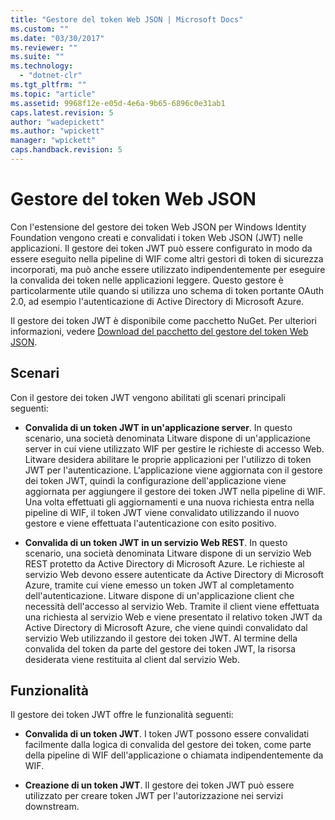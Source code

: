 ```yaml
---
title: "Gestore del token Web JSON | Microsoft Docs"
ms.custom: ""
ms.date: "03/30/2017"
ms.reviewer: ""
ms.suite: ""
ms.technology: 
  - "dotnet-clr"
ms.tgt_pltfrm: ""
ms.topic: "article"
ms.assetid: 9968f12e-e05d-4e6a-9b65-6896c0e31ab1
caps.latest.revision: 5
author: "wadepickett"
ms.author: "wpickett"
manager: "wpickett"
caps.handback.revision: 5
---
```

# Gestore del token Web JSON
Con l'estensione del gestore dei token Web JSON per Windows Identity Foundation vengono creati e convalidati i token Web JSON \(JWT\) nelle applicazioni.  Il gestore dei token JWT può essere configurato in modo da essere eseguito nella pipeline di WIF come altri gestori di token di sicurezza incorporati, ma può anche essere utilizzato indipendentemente per eseguire la convalida dei token nelle applicazioni leggere.  Questo gestore è particolarmente utile quando si utilizza uno schema di token portante OAuth 2.0, ad esempio l'autenticazione di Active Directory di Microsoft Azure.  
  
 Il gestore dei token JWT è disponibile come pacchetto NuGet.  Per ulteriori informazioni, vedere [Download del pacchetto del gestore del token Web JSON](../../../docs/framework/security/downloading-the-json-web-token-handler-package.md).  
  
## Scenari  
 Con il gestore dei token JWT vengono abilitati gli scenari principali seguenti:  
  
-   **Convalida di un token JWT in un'applicazione server**. In questo scenario, una società denominata Litware dispone di un'applicazione server in cui viene utilizzato WIF per gestire le richieste di accesso Web.  Litware desidera abilitare le proprie applicazioni per l'utilizzo di token JWT per l'autenticazione.  L'applicazione viene aggiornata con il gestore dei token JWT, quindi la configurazione dell'applicazione viene aggiornata per aggiungere il gestore dei token JWT nella pipeline di WIF.  Una volta effettuati gli aggiornamenti e una nuova richiesta entra nella pipeline di WIF, il token JWT viene convalidato utilizzando il nuovo gestore e viene effettuata l'autenticazione con esito positivo.  
  
-   **Convalida di un token JWT in un servizio Web REST**. In questo scenario, una società denominata Litware dispone di un servizio Web REST protetto da Active Directory di Microsoft Azure.  Le richieste al servizio Web devono essere autenticate da Active Directory di Microsoft Azure, tramite cui viene emesso un token JWT al completamento dell'autenticazione.  Litware dispone di un'applicazione client che necessità dell'accesso al servizio Web.  Tramite il client viene effettuata una richiesta al servizio Web e viene presentato il relativo token JWT da Active Directory di Microsoft Azure, che viene quindi convalidato dal servizio Web utilizzando il gestore dei token JWT.  Al termine della convalida del token da parte del gestore dei token JWT, la risorsa desiderata viene restituita al client dal servizio Web.  
  
## Funzionalità  
 Il gestore dei token JWT offre le funzionalità seguenti:  
  
-   **Convalida di un token JWT**. I token JWT possono essere convalidati facilmente dalla logica di convalida del gestore dei token, come parte della pipeline di WIF dell'applicazione o chiamata indipendentemente da WIF.  
  
-   **Creazione di un token JWT**. Il gestore dei token JWT può essere utilizzato per creare token JWT per l'autorizzazione nei servizi downstream.